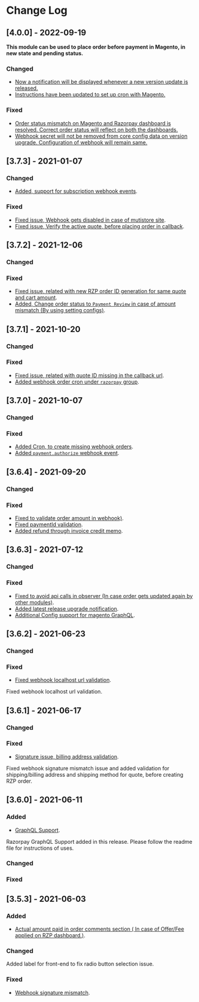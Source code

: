 
# Change Log


## [4.0.0] - 2022-09-19
**This module can be used to place order before payment in Magento, in new state and pending status.**

### Changed
- [Now a notification will be displayed whenever a new version update is released.](https://github.com/razorpay/razorpay-magento/pull/380)
- [Instructions have been updated to set up cron with Magento.](https://github.com/razorpay/razorpay-magento/pull/376)

### Fixed
- [Order status mismatch on Magento and Razorpay dashboard is resolved. Correct order status will reflect on both the dashboards.](https://github.com/razorpay/razorpay-magento/pull/222)
- [Webhook secret will not be removed from core config data on version upgrade. Configuration of webhook will remain same.](https://github.com/razorpay/razorpay-magento/pull/377)

## [3.7.3] - 2021-01-07

### Changed
- [Added, support for subscription webhook events](https://github.com/razorpay/razorpay-magento/pull/300).
### Fixed
- [Fixed issue, Webhook gets disabled in case of mutistore site](https://github.com/razorpay/razorpay-magento/pull/301).
- [Fixed issue, Verify the active quote, before placing order in callback](https://github.com/razorpay/razorpay-magento/pull/299).

## [3.7.2] - 2021-12-06

### Changed
### Fixed
- [Fixed issue, related with new RZP order ID generation for same quote and cart amount](https://github.com/razorpay/razorpay-magento/pull/292).
- [Added, Change order status to `Payment Review` in case of amount mismatch (By using setting configs)](https://github.com/razorpay/razorpay-magento/pull/296).

## [3.7.1] - 2021-10-20

### Changed
### Fixed
- [Fixed issue, related with quote ID missing in the callback url](https://github.com/razorpay/razorpay-magento/pull/288).
- [Added webhook order cron under `razorpay` group](https://github.com/razorpay/razorpay-magento/pull/289).

## [3.7.0] - 2021-10-07

### Changed
### Fixed
- [Added Cron, to create missing webhook orders](https://github.com/razorpay/razorpay-magento/pull/284).
- [Added `payment.authorize` webhook event](https://github.com/razorpay/razorpay-magento/pull/284).

## [3.6.4] - 2021-09-20

### Changed
### Fixed
- [Fixed to validate order amount in webhook)](https://github.com/razorpay/razorpay-magento/pull/275).
- [Fixed paymentId validation](https://github.com/razorpay/razorpay-magento/pull/276).
- [Added refund through invoice credit memo](https://github.com/razorpay/razorpay-magento/pull/272).

## [3.6.3] - 2021-07-12

### Changed
### Fixed
- [Fixed to avoid api calls in observer (In case order gets updated again by other modules)](https://github.com/razorpay/razorpay-magento/pull/269).
- [Added latest release upgrade notification](https://github.com/razorpay/razorpay-magento/pull/264).
- [Additional Config support for magento GraphQL](https://github.com/razorpay/razorpay-magento/pull/268).

## [3.6.2] - 2021-06-23

### Changed
### Fixed
- [Fixed webhook localhost url validation](https://github.com/razorpay/razorpay-magento/pull/257).

 Fixed webhook localhost url validation.

## [3.6.1] - 2021-06-17

### Changed
### Fixed
- [Signature issue, billing address validation](https://github.com/razorpay/razorpay-magento/pull/254).

 Fixed webhook signature mismatch issue and added validation for shipping/billing address and shipping method for quote, before creating RZP order.

## [3.6.0] - 2021-06-11

### Added

- [GraphQL Support](https://github.com/razorpay/razorpay-magento/pull/240).

 Razorpay GraphQL Support added in this release. Please follow the readme file for instructions of uses. 

### Changed
### Fixed

## [3.5.3] - 2021-06-03

### Added

- [Actual amount paid in order comments section ( In case of Offer/Fee applied on RZP dashboard.)](https://github.com/razorpay/razorpay-magento/pull/249).

### Changed

Added label for front-end to fix radio button selection issue.

### Fixed

- [Webhook signature mismatch](https://github.com/razorpay/razorpay-magento/pull/251).
